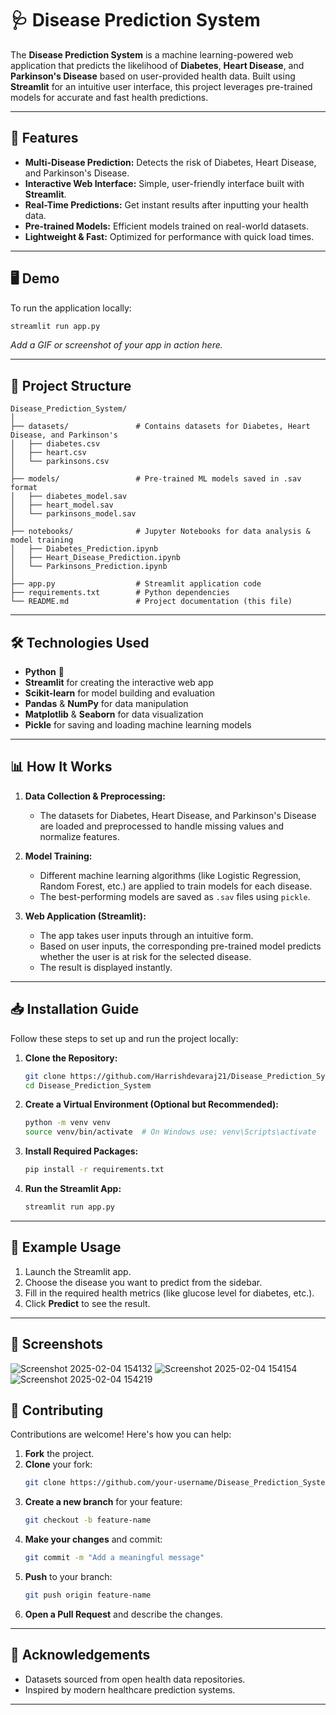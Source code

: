 # 🩺 Disease Prediction System

The **Disease Prediction System** is a machine learning-powered web application that predicts the likelihood of **Diabetes**, **Heart Disease**, and **Parkinson's Disease** based on user-provided health data. Built using **Streamlit** for an intuitive user interface, this project leverages pre-trained models for accurate and fast health predictions.

---

## 🚀 Features
- **Multi-Disease Prediction:** Detects the risk of Diabetes, Heart Disease, and Parkinson's Disease.
- **Interactive Web Interface:** Simple, user-friendly interface built with **Streamlit**.
- **Real-Time Predictions:** Get instant results after inputting your health data.
- **Pre-trained Models:** Efficient models trained on real-world datasets.
- **Lightweight & Fast:** Optimized for performance with quick load times.

---

## 🖥️ Demo

To run the application locally:

```bash
streamlit run app.py
```

_Add a GIF or screenshot of your app in action here._

---

## 📂 Project Structure

```
Disease_Prediction_System/
│
├── datasets/               # Contains datasets for Diabetes, Heart Disease, and Parkinson's
│   ├── diabetes.csv
│   ├── heart.csv
│   └── parkinsons.csv
│
├── models/                 # Pre-trained ML models saved in .sav format
│   ├── diabetes_model.sav
│   ├── heart_model.sav
│   └── parkinsons_model.sav
│
├── notebooks/              # Jupyter Notebooks for data analysis & model training
│   ├── Diabetes_Prediction.ipynb
│   ├── Heart_Disease_Prediction.ipynb
│   └── Parkinsons_Prediction.ipynb
│
├── app.py                  # Streamlit application code
├── requirements.txt        # Python dependencies
└── README.md               # Project documentation (this file)
```

---

## 🛠️ Technologies Used
- **Python** 🐍
- **Streamlit** for creating the interactive web app
- **Scikit-learn** for model building and evaluation
- **Pandas** & **NumPy** for data manipulation
- **Matplotlib** & **Seaborn** for data visualization
- **Pickle** for saving and loading machine learning models

---

## 📊 How It Works

1. **Data Collection & Preprocessing:**
   - The datasets for Diabetes, Heart Disease, and Parkinson's Disease are loaded and preprocessed to handle missing values and normalize features.

2. **Model Training:**
   - Different machine learning algorithms (like Logistic Regression, Random Forest, etc.) are applied to train models for each disease.
   - The best-performing models are saved as `.sav` files using `pickle`.

3. **Web Application (Streamlit):**
   - The app takes user inputs through an intuitive form.
   - Based on user inputs, the corresponding pre-trained model predicts whether the user is at risk for the selected disease.
   - The result is displayed instantly.

---

## 📥 Installation Guide

Follow these steps to set up and run the project locally:

1. **Clone the Repository:**
   ```bash
   git clone https://github.com/Harrishdevaraj21/Disease_Prediction_System.git
   cd Disease_Prediction_System
   ```

2. **Create a Virtual Environment (Optional but Recommended):**
   ```bash
   python -m venv venv
   source venv/bin/activate  # On Windows use: venv\Scripts\activate
   ```

3. **Install Required Packages:**
   ```bash
   pip install -r requirements.txt
   ```

4. **Run the Streamlit App:**
   ```bash
   streamlit run app.py
   ```

---

## 🧪 Example Usage

1. Launch the Streamlit app.
2. Choose the disease you want to predict from the sidebar.
3. Fill in the required health metrics (like glucose level for diabetes, etc.).
4. Click **Predict** to see the result.

---

## 📸 Screenshots
![Screenshot 2025-02-04 154132](https://github.com/user-attachments/assets/745c587c-b77a-4b2a-a612-ca0964ca75a7)
![Screenshot 2025-02-04 154154](https://github.com/user-attachments/assets/75cc4431-ca76-4f20-bd8e-b45c2c3d4a14)
![Screenshot 2025-02-04 154219](https://github.com/user-attachments/assets/5bbdb7b7-b116-4ea5-b5da-1c333cf828d0)


## 🤝 Contributing

Contributions are welcome! Here's how you can help:

1. **Fork** the project.
2. **Clone** your fork:
   ```bash
   git clone https://github.com/your-username/Disease_Prediction_System.git
   ```
3. **Create a new branch** for your feature:
   ```bash
   git checkout -b feature-name
   ```
4. **Make your changes** and commit:
   ```bash
   git commit -m "Add a meaningful message"
   ```
5. **Push** to your branch:
   ```bash
   git push origin feature-name
   ```
6. **Open a Pull Request** and describe the changes.

---



## 🙌 Acknowledgements

- Datasets sourced from open health data repositories.
- Inspired by modern healthcare prediction systems.

---

